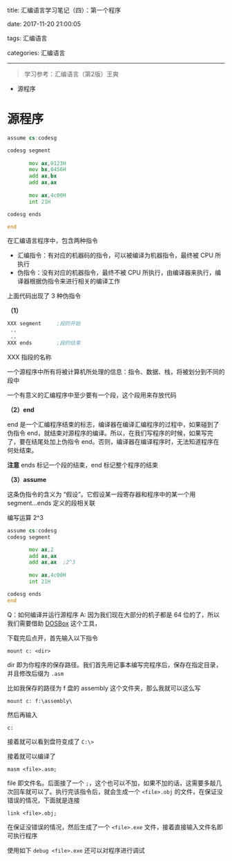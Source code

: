 title: 汇编语言学习笔记（四）：第一个程序

date: 2017-11-20 21:00:05

tags: 汇编语言

categories: 汇编语言


---


> 学习参考：汇编语言（第2版）王爽

 + 源程序

 <!-- more -->

# 源程序

```asm
assume cs:codesg

codesg segment
       
       mov ax,0123H
       mov bx,0456H
       add ax,bx
       add ax,ax
       
       mov ax,4c00H
       int 21H

codesg ends

end
```

在汇编语言程序中，包含两种指令
 
 + 汇编指令：有对应的机器码的指令，可以被编译为机器指令，最终被 CPU 所执行
 + 伪指令：没有对应的机器指令，最终不被 CPU 所执行，由编译器来执行，编译器根据伪指令来进行相关的编译工作

上面代码出现了 3 种伪指令

 **（1）**
```asm
XXX segment     ;段的开始
 ..
 ..
XXX ends        ;段的结束
```
  
XXX 指段的名称

一个源程序中所有将被计算机所处理的信息：指令、数据、栈，将被划分到不同的段中

一个有意义的汇编程序中至少要有一个段，这个段用来存放代码

**（2）end**

 end 是一个汇编程序结束的标志，编译器在编译汇编程序的过程中，如果碰到了伪指令 end，就结束对源程序的编译。所以，在我们写程序的时候，如果写完了，要在结尾处加上伪指令 end。否则，编译器在编译程序时，无法知道程序在何处结束。
 
 **注意** ends 标记一个段的结束，end 标记整个程序的结束
 
**（3）assume**

这条伪指令的含义为 “假设”。它假设某一段寄存器和程序中的某一个用 segment...ends 定义的段相关联


编写运算 2^3
```asm
assume cs:codesg
codesg segment

       mov ax,2
       add ax,ax
       add ax,ax  ;2^3
       
       mov ax,4c00H
       int 21H

codesg ends
end
```


Q：如何编译并运行源程序
A:
因为我们现在大部分的机子都是 64 位的了，所以我们需要借助 [DOSBox](http://www.dosbox.com/download.php?main=1) 这个工具，

下载完后点开，首先输入以下指令
```
mount c: <dir>
```

dir 即为你程序的保存路径。我们首先用记事本编写完程序后，保存在指定目录，并且修改后缀为 `.asm`

比如我保存的路径为 f 盘的 assembly 这个文件夹，那么我就可以这么写
```
mount c: f:\assembly\
```

然后再输入
```
c:
```

接着就可以看到盘符变成了 `C:\>`

接着就可以编译了
```
masm <file>.asm;
```
file 即文件名。后面接了一个 `;`，这个也可以不加，如果不加的话，这需要多敲几次回车就可以了。执行完该指令后，就会生成一个 `<file>.obj` 的文件，在保证没错误的情况，下面就是连接

```
link <file>.obj;
```
在保证没错误的情况，然后生成了一个 `<file>.exe` 文件，接着直接输入文件名即可执行程序


使用如下 `debug <file>.exe` 还可以对程序进行调试

